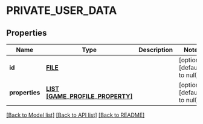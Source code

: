 # PRIVATE_USER_DATA

## Properties
Name | Type | Description | Notes
------------ | ------------- | ------------- | -------------
**id** | [**FILE**](FILE.md) |  | [optional] [default to null]
**properties** | [**LIST [GAME_PROFILE_PROPERTY]**](GameProfileProperty.md) |  | [optional] [default to null]

[[Back to Model list]](../README.md#documentation-for-models) [[Back to API list]](../README.md#documentation-for-api-endpoints) [[Back to README]](../README.md)


